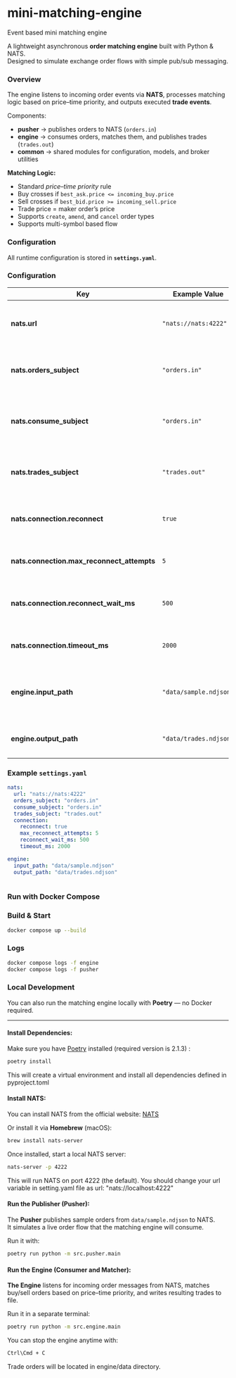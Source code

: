 # mini-matching-engine
Event based mini matching engine


A lightweight asynchronous **order matching engine** built with Python & NATS.  
Designed to simulate exchange order flows with simple pub/sub messaging.

### Overview

The engine listens to incoming order events via **NATS**, processes matching logic based on price–time priority, and outputs executed **trade events**.

Components:
- **pusher** → publishes orders to NATS (`orders.in`)
- **engine** → consumes orders, matches them, and publishes trades (`trades.out`)
- **common** → shared modules for configuration, models, and broker utilities

**Matching Logic:**
- Standard *price–time priority* rule  
- Buy crosses if `best_ask.price <= incoming_buy.price`  
- Sell crosses if `best_bid.price >= incoming_sell.price`  
- Trade price = maker order’s price  
- Supports `create`, `amend`, and `cancel` order types
- Supports multi-symbol based flow

### Configuration

All runtime configuration is stored in **`settings.yaml`**.

### Configuration

| Key | Example Value | Description |
|------|----------------|-------------|
| **nats.url** | `"nats://nats:4222"` | NATS server connection URL. Use the `nats` service name in Docker. |
| **nats.orders_subject** | `"orders.in"` | Subject where pusher publishes incoming orders. |
| **nats.consume_subject** | `"orders.in"` | Subject consumed by the matching engine (usually same as `orders_subject`). |
| **nats.trades_subject** | `"trades.out"` | Subject where engine publishes matched trade events. |
| **nats.connection.reconnect** | `true` | Automatically reconnect to NATS if the connection is lost. |
| **nats.connection.max_reconnect_attempts** | `5` | Maximum number of reconnection retries. |
| **nats.connection.reconnect_wait_ms** | `500` | Wait time between reconnect attempts in milliseconds. |
| **nats.connection.timeout_ms** | `2000` | Timeout for the initial connection in milliseconds. |
| **engine.input_path** | `"data/sample.ndjson"` | Path to the input `.ndjson` file containing sample orders (used by the pusher). |
| **engine.output_path** | `"data/trades.ndjson"` | Path where the engine writes matched trade results. |

### Example `settings.yaml`

```yaml
nats:
  url: "nats://nats:4222"
  orders_subject: "orders.in"
  consume_subject: "orders.in"
  trades_subject: "trades.out"
  connection:
    reconnect: true
    max_reconnect_attempts: 5
    reconnect_wait_ms: 500
    timeout_ms: 2000

engine:
  input_path: "data/sample.ndjson"
  output_path: "data/trades.ndjson"
  
```


### Run with Docker Compose

### Build & Start
```bash
docker compose up --build
```

### Logs
```bash
docker compose logs -f engine
docker compose logs -f pusher
```

### Local Development

You can also run the matching engine locally with **Poetry** — no Docker required.

---

#### Install Dependencies:

Make sure you have [Poetry](https://python-poetry.org/docs/#installation) installed (required version is 2.1.3) : 

```bash
poetry install
```
This will create a virtual environment and install all dependencies defined in pyproject.toml

#### Install NATS:

You can install NATS from the official website: [NATS](https://nats.io/download/)

Or install it via **Homebrew** (macOS):

```bash
brew install nats-server
```

Once installed, start a local NATS server:
```bash
nats-server -p 4222
```
This will run NATS on port 4222 (the default). 
You should change your url variable in setting.yaml file as url: "nats://localhost:4222"

#### Run the Publisher (Pusher):

The **Pusher** publishes sample orders from `data/sample.ndjson` to NATS.  
It simulates a live order flow that the matching engine will consume.

Run it with:

```bash
poetry run python -m src.pusher.main
```
#### Run the Engine (Consumer and Matcher):
**The Engine** listens for incoming order messages from NATS,
matches buy/sell orders based on price–time priority, and writes resulting trades to file.

Run it in a separate terminal:
```bash
poetry run python -m src.engine.main
```

You can stop the engine anytime with:
```bash
Ctrl\Cmd + C
```

Trade orders will be located in engine/data directory.